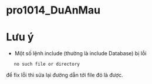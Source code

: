 # pro1014_DuAnMau

# Lưu ý
- Một số lệnh include (thường là include Database) bị lỗi 
```
   no such file or directory
```
để fix lỗi thì sửa lại đường dẫn tới file đó là được.
